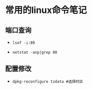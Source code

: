 # 常用的linux命令笔记

## 端口查询

* `lsof -i:80`

* `netstat -anp|grep 80 `

## 配置修改

* `dpkg-reconfigure tzdata #选择时区`